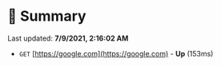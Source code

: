 # 📖 Summary
Last updated: **7/9/2021, 2:16:02 AM**

- `GET` [https://google.com](https://google.com) - **Up** (153ms)
